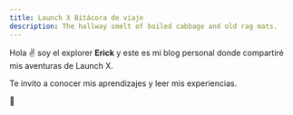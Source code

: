 ```yaml
---
title: Launch X Bitácora de viaje
description: The hallway smelt of boiled cabbage and old rag mats.
---
```


Hola ✌️  soy el explorer **Erick** y este es mi blog personal donde compartiré mis aventuras de Launch X.

Te invito a conocer mis aprendizajes y leer mis experiencias.

🚀
